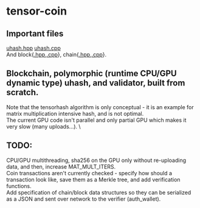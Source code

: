 # tensor-coin
## Important files
[uhash.hpp](src/hash/uhash.hpp) [uhash.cpp](src/hash/uhash.cpp) \
And block{[.hpp](src/blockchain/block.hpp),[.cpp](src/blockchain/block.cpp)},
chain{[.hpp](src/blockchain/chain.hpp),[.cpp](src/blockchain/chain.cpp)}.

## Blockchain, polymorphic (runtime CPU/GPU dynamic type) uhash, and validator, built from scratch.
Note that the tensorhash algorithm is only conceptual - it is an example for
matrix multiplication intensive hash, and is not optimal. \
The current GPU code isn't parallel and only partial GPU which makes it very 
slow (many uploads...). \
## TODO:
CPU/GPU multithreading, sha256 on the GPU only without re-uploading data, and
then, increase MAT_MULT_ITERS. \
Coin transactions aren't currently checked -
specify how should a transaction look like, save them as a Merkle tree, and
add verification functions. \
Add specification of chain/block data structures so they can be serialized as a
JSON and sent over network to the verifier (auth_wallet).

